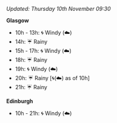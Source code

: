 *Updated: Thursday 10th November 09:30*

**Glasgow**

* 10h - 13h: :cyclone: Windy (:cloud:)
* 14h: :umbrella: Rainy
* 15h - 17h: :cyclone: Windy (:cloud:)
* 18h: :umbrella: Rainy
* 19h: :cyclone: Windy (:cloud:)
* 20h: :umbrella: Rainy [:cyclone:(:cloud:) as of 10h]
* 21h: :umbrella: Rainy

**Edinburgh**

* 10h - 21h: :cyclone: Windy (:cloud:)
